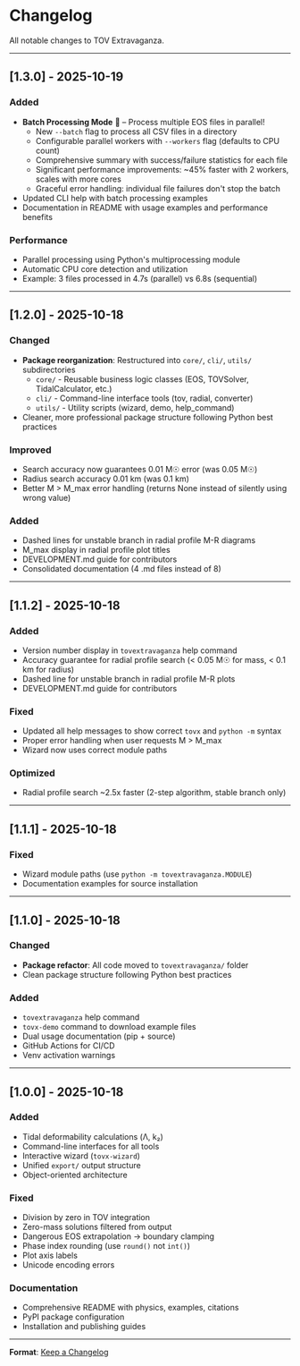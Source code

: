 # Changelog

All notable changes to TOV Extravaganza.

---

## [1.3.0] - 2025-10-19

### Added
- **Batch Processing Mode** 🚀 – Process multiple EOS files in parallel!
  - New `--batch` flag to process all CSV files in a directory
  - Configurable parallel workers with `--workers` flag (defaults to CPU count)
  - Comprehensive summary with success/failure statistics for each file
  - Significant performance improvements: ~45% faster with 2 workers, scales with more cores
  - Graceful error handling: individual file failures don't stop the batch
- Updated CLI help with batch processing examples
- Documentation in README with usage examples and performance benefits

### Performance
- Parallel processing using Python's multiprocessing module
- Automatic CPU core detection and utilization
- Example: 3 files processed in 4.7s (parallel) vs 6.8s (sequential)

---

## [1.2.0] - 2025-10-18

### Changed
- **Package reorganization**: Restructured into `core/`, `cli/`, `utils/` subdirectories
  - `core/` - Reusable business logic classes (EOS, TOVSolver, TidalCalculator, etc.)
  - `cli/` - Command-line interface tools (tov, radial, converter)
  - `utils/` - Utility scripts (wizard, demo, help_command)
- Cleaner, more professional package structure following Python best practices

### Improved
- Search accuracy now guarantees 0.01 M☉ error (was 0.05 M☉)
- Radius search accuracy 0.01 km (was 0.1 km)
- Better M > M_max error handling (returns None instead of silently using wrong value)

### Added
- Dashed lines for unstable branch in radial profile M-R diagrams
- M_max display in radial profile plot titles
- DEVELOPMENT.md guide for contributors
- Consolidated documentation (4 .md files instead of 8)

---

## [1.1.2] - 2025-10-18

### Added
- Version number display in `tovextravaganza` help command
- Accuracy guarantee for radial profile search (< 0.05 M☉ for mass, < 0.1 km for radius)
- Dashed line for unstable branch in radial profile M-R plots
- DEVELOPMENT.md guide for contributors

### Fixed
- Updated all help messages to show correct `tovx` and `python -m` syntax
- Proper error handling when user requests M > M_max
- Wizard now uses correct module paths

### Optimized
- Radial profile search ~2.5x faster (2-step algorithm, stable branch only)

---

## [1.1.1] - 2025-10-18

### Fixed
- Wizard module paths (use `python -m tovextravaganza.MODULE`)
- Documentation examples for source installation

---

## [1.1.0] - 2025-10-18

### Changed
- **Package refactor**: All code moved to `tovextravaganza/` folder
- Clean package structure following Python best practices

### Added
- `tovextravaganza` help command
- `tovx-demo` command to download example files
- Dual usage documentation (pip + source)
- GitHub Actions for CI/CD
- Venv activation warnings

---

## [1.0.0] - 2025-10-18

### Added
- Tidal deformability calculations (Λ, k₂)
- Command-line interfaces for all tools
- Interactive wizard (`tovx-wizard`)
- Unified `export/` output structure
- Object-oriented architecture

### Fixed
- Division by zero in TOV integration
- Zero-mass solutions filtered from output
- Dangerous EOS extrapolation → boundary clamping
- Phase index rounding (use `round()` not `int()`)
- Plot axis labels
- Unicode encoding errors

### Documentation
- Comprehensive README with physics, examples, citations
- PyPI package configuration
- Installation and publishing guides

---

**Format**: [Keep a Changelog](https://keepachangelog.com/en/1.0.0/)
